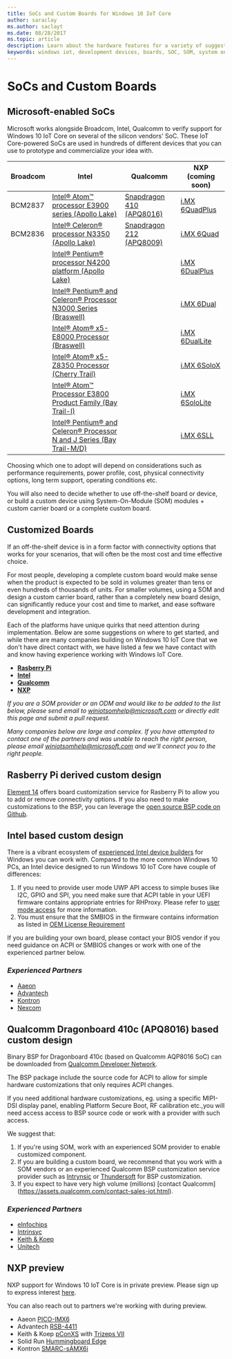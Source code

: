 ```yaml
---
title: SoCs and Custom Boards for Windows 10 IoT Core
author: saraclay
ms.author: saclayt
ms.date: 08/28/2017
ms.topic: article
description: Learn about the hardware features for a variety of suggested boards and community devices.
keywords: windows iot, development devices, boards, SOC, SOM, system on chips, Raspberry Pi 2, Raspberry Pi 3, Minnowboard Max, Dragonboard
---
```


# SoCs and Custom Boards

## Microsoft-enabled SoCs
Microsoft works alongside Broadcom, Intel, Qualcomm to verify support for Windows 10 IoT Core on several of the silicon vendors' SoC. These IoT Core-powered SoCs are used in hundreds of different devices that you can use to prototype and commercialize your idea with. 

| Broadcom | Intel | Qualcomm | NXP (coming soon) |
|----------|-------|----------|-----|
| BCM2837 | [Intel® Atom™ processor E3900 series (Apollo Lake)](https://ark.intel.com/products/codename/80644/#@embedded)                                | [Snapdragon 410 (APQ8016)](https://www.qualcomm.com/products/snapdragon/processors/410) | [i.MX 6QuadPlus](https://forms.office.com/Pages/ResponsePage.aspx?id=v4j5cvGGr0GRqy180BHbR9XpjGK4S5xLp4jJORm7749UQVg4STc5UlcyR0ozWkkzUDYzMjI2RjhHVC4u) |
| BCM2836 | [Intel® Celeron® processor N3350 (Apollo Lake)](https://ark.intel.com/products/codename/80644/#@embedded)                                    | [Snapdragon 212 (APQ8009)](https://www.qualcomm.com/products/snapdragon/processors/212) | [i.MX 6Quad](https://forms.office.com/Pages/ResponsePage.aspx?id=v4j5cvGGr0GRqy180BHbR9XpjGK4S5xLp4jJORm7749UQVg4STc5UlcyR0ozWkkzUDYzMjI2RjhHVC4u)     |
|         | [Intel® Pentium® processor N4200 platform (Apollo Lake)](https://ark.intel.com/products/codename/80644/#@embedded)                           |                                                                                         | [i.MX 6DualPlus](https://forms.office.com/Pages/ResponsePage.aspx?id=v4j5cvGGr0GRqy180BHbR9XpjGK4S5xLp4jJORm7749UQVg4STc5UlcyR0ozWkkzUDYzMjI2RjhHVC4u) |
|         | [Intel® Pentium® and Celeron® Processor N3000 Series (Braswell)](http://ark.intel.com/products/codename/66094/#@embedded)                    |                                                                                         | [i.MX 6Dual](https://forms.office.com/Pages/ResponsePage.aspx?id=v4j5cvGGr0GRqy180BHbR9XpjGK4S5xLp4jJORm7749UQVg4STc5UlcyR0ozWkkzUDYzMjI2RjhHVC4u)     |
|         | [Intel® Atom® x5-E8000 Processor (Braswell)](http://ark.intel.com/products/codename/66094/#@embedded)                                        |                                                                                         | [i.MX 6DualLite](https://forms.office.com/Pages/ResponsePage.aspx?id=v4j5cvGGr0GRqy180BHbR9XpjGK4S5xLp4jJORm7749UQVg4STc5UlcyR0ozWkkzUDYzMjI2RjhHVC4u) |
|         | [Intel® Atom® x5-Z8350 Processor (Cherry Trail)](https://ark.intel.com/products/93361/Intel-Atom-x5-Z8350-Processor-2M-Cache-up-to-1_92-GHz) |                                                                                         | [i.MX 6SoloX](https://forms.office.com/Pages/ResponsePage.aspx?id=v4j5cvGGr0GRqy180BHbR9XpjGK4S5xLp4jJORm7749UQVg4STc5UlcyR0ozWkkzUDYzMjI2RjhHVC4u)    |
|         | [Intel® Atom™ Processor E3800 Product Family (Bay Trail-I)](http://ark.intel.com/products/codename/55844/#@Embedded)	                     |                                                                                         | [i.MX 6SoloLite](https://forms.office.com/Pages/ResponsePage.aspx?id=v4j5cvGGr0GRqy180BHbR9XpjGK4S5xLp4jJORm7749UQVg4STc5UlcyR0ozWkkzUDYzMjI2RjhHVC4u) |
|         | [Intel® Pentium® and Celeron® Processor N and J Series (Bay Trail-M/D)](http://ark.intel.com/products/codename/55844/)	                     |                                                                                         | [i.MX 6SLL](https://forms.office.com/Pages/ResponsePage.aspx?id=v4j5cvGGr0GRqy180BHbR9XpjGK4S5xLp4jJORm7749UQVg4STc5UlcyR0ozWkkzUDYzMjI2RjhHVC4u)      |

Choosing which one to adopt will depend on considerations such as performance requirements, power profile, cost, physical connectivity options, long term support, operating conditions etc.

You will also need to decide whether to use off-the-shelf board or device, or build a custom device using System-On-Module (SOM) modules + custom carrier board or a complete custom board.

## Customized Boards
If an off-the-shelf device is in a form factor with connectivity options that works for your scenarios, that will often be the most cost and time effective choice.  

For most people, developing a complete custom board would make sense when the product is expected to be sold in volumes greater than tens or even hundreds of thousands of units. For smaller volumes, using a SOM and design a custom carrier board, rather than a completely new board design, can significantly reduce your cost and time to market, and ease software development and integration.

Each of the platforms have unique quirks that need attention during implementation.  Below are some suggestions on where to get started, and while there are many companies building on Windows 10 IoT Core that we don't have direct contact with, we have listed a few we have contact with and know having experience working with Windows IoT Core.

* __[Rasberry Pi](#rasberry-pi-derived-custom-design)__
* __[Intel](#intel-based-custom-design)__
* __[Qualcomm](#qualcomm-dragonboard-410c-apq8016-based-custom-design)__
* __[NXP](#nxp-preview)__

*If you are a SOM provider or an ODM and would like to be added to the list below, please send email to [winiotsomhelp@microsoft.com](mailto:winiotsomhelp@microsoft.com) or directly edit this page and submit a pull request.*

*Many companies below are large and complex.  If you have attempted to contact one of the partners and was unable to reach the right person, please email [winiotsomhelp@microsoft.com](mailto:winiotsomhelp@microsoft.com) and we'll connect you to the right people.*

## **Rasberry Pi derived custom design** 
[Element 14](https://www.element14.com/community/docs/DOC-76955/l/raspberry-pi-customization-service) offers board customization service for Rasberry Pi to allow you to add or remove connectivity options.  If you also need to make customizations to the BSP, you can leverage the [open source BSP code on Github](https://github.com/ms-iot/bsp).

## **Intel based custom design**
There is a vibrant ecosystem of [experienced Intel device builders](https://solutionsdirectory.intel.com/solutions-directory/processors/278/processors/309/processors/402/processors/782/processors/788/processors/1103/processors/1107/processors/1110/processors/1175/processors/1344/processors/1348/processors/1349) for Windows you can work with.  Compared to the more common Windows 10 PCs, an Intel device designed to run Windows 10 IoT Core have couple of differences: 

1.  If you need to provide user mode UWP API access to simple buses like I2C, GPIO and SPI, you need make sure that ACPI table in your UEFI firmware contains  appropriate entries for RHProxy. Please refer to [user mode access](https://docs.microsoft.com/en-us/windows/uwp/devices-sensors/enable-usermode-access) for more information.
2.  You must ensure that the SMBIOS in the firmware contains information as listed in [OEM License Requirement](https://docs.microsoft.com/en-us/windows/iot-core/commercialize-your-device/oemlicenserequirements)

If you are building your own board, please contact your BIOS vendor if you need guidance on ACPI or SMBIOS changes or work with one of the experienced partner below.

### *Experienced Partners*
*  [Aaeon](http://www.aaeon.com/en/)
*  [Advantech](http://www.advantech.com/)
*  [Kontron](http://www.advantech.com/)
*  [Nexcom](http://www.nexcom.com/)

## **Qualcomm Dragonboard 410c (APQ8016) based custom design**
Binary BSP for Dragonboard 410c (based on Qualcomm AQP8016 SoC) can be downloaded from [Qualcomm Developer Network](https://developer.qualcomm.com/hardware/dragonboard-410c/software).  

The BSP package include the source code for ACPI to allow for simple hardware customizations that only requires ACPI changes.  

If you need additional hardware customizations, eg. using a specific MIPI-DSI display panel, enabling Platform Secure Boot, RF calibration etc.,you will need access access to BSP source code or work with a provider with such access.

We suggest that:
1.   If you're using SOM, work with an experienced SOM provider to enable customized component.
2.   If you are building a custom board, we recommend that you work with a SOM vendors or an experienced Qualcomm BSP customization service provider such as [Intrynsic](https://www.intrinsyc.com/) or [Thundersoft](www.thundersoft.com/) for BSP customization.
3.   If you expect to have very high volume (millions) [contact Qualcomm] (https://assets.qualcomm.com/contact-sales-iot.html).

### *Experienced Partners*
*  [eInfochips](https://eragon.einfochips.com/products/system-on-modules/qualcomm-snapdragon-410-apq8016-eragon-eic-q410-200-som.html)
*  [Intrinsyc](https://www.intrinsyc.com/computing-platforms/410-som/)
*  [Keith & Koep](https://keith-koep.com/en/products/products-som/myon-1-features-snapdragon-410/)
*  [Unitech](http://ute.com/products_info.php?pc1=4&pc2=461&rbu=0&pid=2395)

## **NXP preview**
NXP support for Windows 10 IoT Core is in private preview. Please sign up to express interest [here](http://aka.ms/iotnxp).

You can also reach out to partners we're working with during preview.
*  Aaeon [PICO-IMX6](http://www.aaeon.com/en/p/pico-itx-boards-pico-imx6/)
*  Advantech [RSB-4411](http://www.advantech.com/products/single_board_computer/rsb-4411/mod_d3901250-b0a0-4a5f-9762-b26fa0c36858)
*  Keith & Koep [pConXS](http://wce.keith-koep.com/en/products/pconxs-ff/) with [Trizeps VII](http://wce.keith-koep.com/en/products/trizeps7-i.MX6/)
* Solid Run [Hummingboard Edge](https://www.solid-run.com/product/hummingboard-edge-imx6s-wa-e/)
* Kontron [SMARC-sAMX6i](https://www.kontron.com/products/boards-and-standard-form-factors/smarc/smarc-samx6i.html)